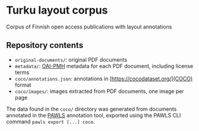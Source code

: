 # Turku layout corpus

Corpus of Finnish open access publications with layout annotations

## Repository contents

- `original-documents/`: original PDF documents
- `metadata/`: [OAI-PMH](https://www.openarchives.org/pmh/) metadata for each PDF document, including license terms
- `coco/annotations.json`: annotations in [https://cocodataset.org/](COCO) format
- `coco/images/`: images extracted from PDF documents, one image per page

The data found in the `coco/` directory was generated from documents
annotated in the [PAWLS](https://github.com/allenai/pawls) annotation tool,
exported using the PAWLS CLI command `pawls export [...] coco`.
